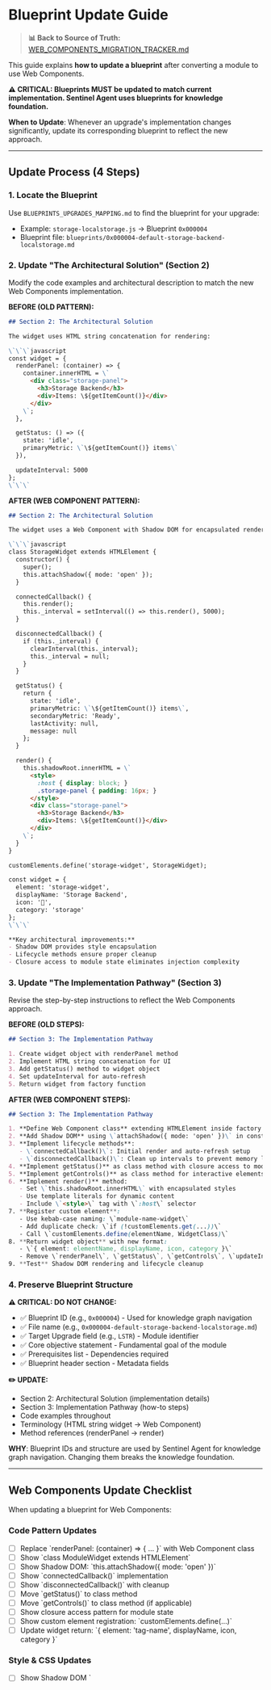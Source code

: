 # Blueprint Update Guide

> **📊 Back to Source of Truth:** [WEB_COMPONENTS_MIGRATION_TRACKER.md](./WEB_COMPONENTS_MIGRATION_TRACKER.md)

This guide explains **how to update a blueprint** after converting a module to use Web Components.

**⚠️ CRITICAL: Blueprints MUST be updated to match current implementation. Sentinel Agent uses blueprints for knowledge foundation.**

**When to Update**: Whenever an upgrade's implementation changes significantly, update its corresponding blueprint to reflect the new approach.

---

## Update Process (4 Steps)

### 1. Locate the Blueprint

Use `BLUEPRINTS_UPGRADES_MAPPING.md` to find the blueprint for your upgrade:
- Example: `storage-localstorage.js` → Blueprint `0x000004`
- Blueprint file: `blueprints/0x000004-default-storage-backend-localstorage.md`

### 2. Update "The Architectural Solution" (Section 2)

Modify the code examples and architectural description to match the new Web Components implementation.

**BEFORE (OLD PATTERN):**
```markdown
## Section 2: The Architectural Solution

The widget uses HTML string concatenation for rendering:

\`\`\`javascript
const widget = {
  renderPanel: (container) => {
    container.innerHTML = \`
      <div class="storage-panel">
        <h3>Storage Backend</h3>
        <div>Items: \${getItemCount()}</div>
      </div>
    \`;
  },

  getStatus: () => ({
    state: 'idle',
    primaryMetric: \`\${getItemCount()} items\`
  }),

  updateInterval: 5000
};
\`\`\`
```

**AFTER (WEB COMPONENT PATTERN):**
```markdown
## Section 2: The Architectural Solution

The widget uses a Web Component with Shadow DOM for encapsulated rendering:

\`\`\`javascript
class StorageWidget extends HTMLElement {
  constructor() {
    super();
    this.attachShadow({ mode: 'open' });
  }

  connectedCallback() {
    this.render();
    this._interval = setInterval(() => this.render(), 5000);
  }

  disconnectedCallback() {
    if (this._interval) {
      clearInterval(this._interval);
      this._interval = null;
    }
  }

  getStatus() {
    return {
      state: 'idle',
      primaryMetric: \`\${getItemCount()} items\`,
      secondaryMetric: 'Ready',
      lastActivity: null,
      message: null
    };
  }

  render() {
    this.shadowRoot.innerHTML = \`
      <style>
        :host { display: block; }
        .storage-panel { padding: 16px; }
      </style>
      <div class="storage-panel">
        <h3>Storage Backend</h3>
        <div>Items: \${getItemCount()}</div>
      </div>
    \`;
  }
}

customElements.define('storage-widget', StorageWidget);

const widget = {
  element: 'storage-widget',
  displayName: 'Storage Backend',
  icon: '💾',
  category: 'storage'
};
\`\`\`

**Key architectural improvements:**
- Shadow DOM provides style encapsulation
- Lifecycle methods ensure proper cleanup
- Closure access to module state eliminates injection complexity
```

### 3. Update "The Implementation Pathway" (Section 3)

Revise the step-by-step instructions to reflect the Web Components approach.

**BEFORE (OLD STEPS):**
```markdown
## Section 3: The Implementation Pathway

1. Create widget object with renderPanel method
2. Implement HTML string concatenation for UI
3. Add getStatus() method to widget object
4. Set updateInterval for auto-refresh
5. Return widget from factory function
```

**AFTER (WEB COMPONENT STEPS):**
```markdown
## Section 3: The Implementation Pathway

1. **Define Web Component class** extending HTMLElement inside factory function
2. **Add Shadow DOM** using \`attachShadow({ mode: 'open' })\` in constructor
3. **Implement lifecycle methods**:
   - \`connectedCallback()\`: Initial render and auto-refresh setup
   - \`disconnectedCallback()\`: Clean up intervals to prevent memory leaks
4. **Implement getStatus()** as class method with closure access to module state
5. **Implement getControls()** as class method for interactive elements (if applicable)
6. **Implement render()** method:
   - Set \`this.shadowRoot.innerHTML\` with encapsulated styles
   - Use template literals for dynamic content
   - Include \`<style>\` tag with \`:host\` selector
7. **Register custom element**:
   - Use kebab-case naming: \`module-name-widget\`
   - Add duplicate check: \`if (!customElements.get(...))\`
   - Call \`customElements.define(elementName, WidgetClass)\`
8. **Return widget object** with new format:
   - \`{ element: elementName, displayName, icon, category }\`
   - Remove \`renderPanel\`, \`getStatus\`, \`getControls\`, \`updateInterval\`
9. **Test** Shadow DOM rendering and lifecycle cleanup
```

### 4. Preserve Blueprint Structure

**⚠️ CRITICAL: DO NOT CHANGE:**

- ✅ Blueprint ID (e.g., `0x000004`) - Used for knowledge graph navigation
- ✅ File name (e.g., `0x000004-default-storage-backend-localstorage.md`)
- ✅ Target Upgrade field (e.g., `LSTR`) - Module identifier
- ✅ Core objective statement - Fundamental goal of the module
- ✅ Prerequisites list - Dependencies required
- ✅ Blueprint header section - Metadata fields

**✏️ UPDATE:**

- Section 2: Architectural Solution (implementation details)
- Section 3: Implementation Pathway (how-to steps)
- Code examples throughout
- Terminology (HTML string widget → Web Component)
- Method references (renderPanel → render)

**WHY**: Blueprint IDs and structure are used by Sentinel Agent for knowledge graph navigation. Changing them breaks the knowledge foundation.

---

## Web Components Update Checklist

When updating a blueprint for Web Components:

### Code Pattern Updates
- [ ] Replace \`renderPanel: (container) => { ... }\` with Web Component class
- [ ] Show \`class ModuleWidget extends HTMLElement\`
- [ ] Show Shadow DOM: \`this.attachShadow({ mode: 'open' })\`
- [ ] Show \`connectedCallback()\` implementation
- [ ] Show \`disconnectedCallback()\` with cleanup
- [ ] Move \`getStatus()\` to class method
- [ ] Move \`getControls()\` to class method (if applicable)
- [ ] Show closure access pattern for module state
- [ ] Show custom element registration: \`customElements.define(...)\`
- [ ] Update widget return: \`{ element: 'tag-name', displayName, icon, category }\`

### Style & CSS Updates
- [ ] Show Shadow DOM \`<style>\` tags
- [ ] Show \`:host\` selector usage
- [ ] Remove global CSS examples (now encapsulated)
- [ ] Show CSS class naming conventions

### Lifecycle & Cleanup
- [ ] Document auto-refresh in \`connectedCallback()\`
- [ ] Document cleanup in \`disconnectedCallback()\`
- [ ] Show interval clearing: \`clearInterval(this._interval)\`
- [ ] Remove \`updateInterval\` from widget object

### Architecture Changes
- [ ] Update architecture diagrams (if any reference widgets)
- [ ] Update terminology (HTML string → Web Component)
- [ ] Update method references (renderPanel → render)
- [ ] Add note about Shadow DOM encapsulation benefits

### Implementation Pathway
- [ ] Rewrite steps to reflect new order of operations
- [ ] Update code snippets in each step
- [ ] Add step for custom element registration check
- [ ] Add step for testing Shadow DOM rendering

### Testing References
- [ ] Link to WEB_COMPONENTS_TESTING_GUIDE.md
- [ ] Update testing examples to use Shadow DOM queries
- [ ] Reference \`queryShadow()\` helper functions
- [ ] Show lifecycle testing patterns

---

## Common Mistakes

### ❌ Mistake 1: Leaving Old Code Examples

**Problem:** Blueprint still shows OLD_PATTERN after conversion.

```markdown
## Example Implementation

\`\`\`javascript
// ❌ This is the OLD pattern - should be removed!
const widget = {
  renderPanel: (container) => {
    container.innerHTML = '<div>...</div>';
  }
};
\`\`\`
```

**Solution:** Update ALL code examples to show Web Components, or clearly mark deprecated patterns.

---

### ❌ Mistake 2: Partial Pattern Updates

**Problem:** Shows Web Component class but still references old widget object.

**Solution:** Update the ENTIRE flow from class definition through registration to widget return.

---

### ❌ Mistake 3: Missing Closure Access Explanation

**Problem:** Blueprint shows Web Component but doesn't explain state access.

**Solution:** Add explicit explanation:

```markdown
## Accessing Module State

The Web Component class is defined INSIDE the factory function, giving it closure access to module state:

\`\`\`javascript
factory: (deps) => {
  // Module state (private)
  let items = [];

  class Widget extends HTMLElement {
    getStatus() {
      // ✅ Direct access to 'items' via closure
      return {
        state: 'idle',
        primaryMetric: \`\${items.length} items\`,
        secondaryMetric: 'Ready',
        lastActivity: null,
        message: null
      };
    }
  }

  return { api, widget };
}
\`\`\`

This pattern eliminates the need for property injection (.moduleApi setter).
```

---

### ❌ Mistake 4: Forgetting Element Registration

**Problem:** Blueprint shows class definition but not registration.

**Solution:** ALWAYS include:

```javascript
// Define the class
class MyWidget extends HTMLElement { ... }

// ✅ Register (with duplicate check)
const elementName = 'my-widget';
if (!customElements.get(elementName)) {
  customElements.define(elementName, MyWidget);
}
```

---

### ❌ Mistake 5: Not Updating Step Order

**Problem:** Section 3 still lists "Create renderPanel method" as a step.

**Solution:** Completely rewrite the Implementation Pathway steps to match the new pattern order.

---

## Verification

After updating a blueprint:

1. ✅ Section 2 shows Web Component class (not renderPanel)
2. ✅ Section 3 steps match Web Component lifecycle
3. ✅ All code examples use Shadow DOM
4. ✅ No references to \`renderPanel:\` or \`updateInterval\` in widget object
5. ✅ Shows \`customElements.define()\` registration
6. ✅ Shows closure access pattern
7. ✅ Blueprint ID and file name unchanged
8. ✅ Core objective statement preserved

Run verification: `grep -i "renderPanel" blueprints/0x*.md` on the specific blueprint should return no results in code examples.

---

## Quick Reference: Old → New Terminology

| Old Pattern | New Pattern | Notes |
|-------------|-------------|-------|
| \`renderPanel(container)\` | \`render()\` | Now sets \`shadowRoot.innerHTML\` |
| \`widget.updateInterval\` | Internal to \`connectedCallback()\` | No longer in widget object |
| \`widget.getStatus()\` | Class method \`getStatus()\` | Accesses state via closure |
| \`widget.getControls()\` | Class method \`getControls()\` | Returns action buttons |
| Inline styles | Shadow DOM \`<style>\` | Fully encapsulated |
| \`container.innerHTML = ...\` | \`this.shadowRoot.innerHTML = ...\` | Shadow DOM target |
| Global CSS classes | \`:host\` and scoped classes | No leakage |
| Return widget object | Return \`{ element: 'tag' }\` | Element name, not functions |

---

## Why This Matters

Blueprints are the **knowledge foundation** for the Sentinel Agent's RSI cycles. When the agent reads a blueprint, it must see the CURRENT implementation approach, not outdated patterns. This ensures the agent proposes changes that align with the existing codebase architecture.

**Rule**: Keep blueprints synchronized with their upgrades to maintain knowledge consistency.

---

**Last Updated**: 2025-10-19
**Status**: AUTHORITATIVE - Follow for all blueprint updates after Web Components conversion
